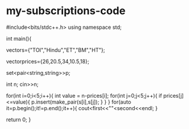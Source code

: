 # my-subscriptions-code
#include<bits/stdc++.h>
using namespace std;

int main(){

vector<string>s={"TOI","Hindu","ET","BM","HT"};

vector<double>prices={26,20.5,34,10.5,18};

set<pair<string,string>>p;

int n;
cin>>n;

for(int i=0;i<5;i++){
  int value = n-prices[i];
   for(int j=0;j<5;j++){
    if prices[j]<=value){
      p.insert(make_pair(s[i],s[j]);
      }
     }
    }
  for(auto it=p.begin();it!=p.end();it++){
   cout<<it->first<<""<<it->second<<endl;
  }
  
  return 0;
  }
